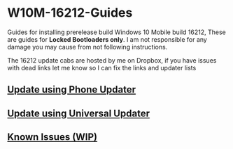 # W10M-16212-Guides

Guides for installing prerelease build Windows 10 Mobile build 16212, These are guides for **Locked Bootloaders only**. I am not responsible for any damage you may cause from not following instructions. 


The 16212 update cabs are hosted by me on Dropbox, if you have issues with dead links let me know so I can fix the links and updater lists



## [Update using Phone Updater](https://github.com/Empyreal96/W10M-16212-Guides/wiki/Update-using-Phone-Updater)

## [Update using Universal Updater](https://github.com/Empyreal96/W10M-16212-Guides/wiki/Update-using-Universal-Updater)

## [Known Issues (WIP)](https://github.com/Empyreal96/W10M-16212-Guides/wiki/Known-Issues)

